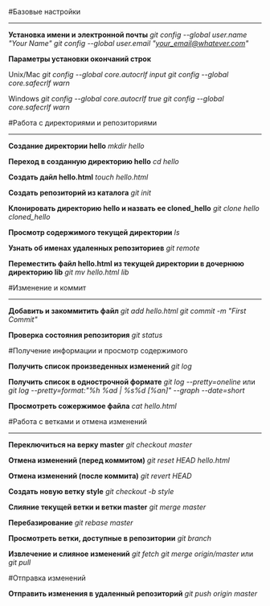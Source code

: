 #Базовые настройки 
***

**Установка имени и электронной почты**
	*git config --global user.name "Your Name"*
	*git config --global user.email "your_email@whatever.com"*

**Параметры установки окончаний строк**

Unix/Mac
	*git config --global core.autocrlf input*
	*git config --global core.safecrlf warn*

Windows
	*git config --global core.autocrlf true*
	*git config --global core.safecrlf warn*

#Работа с директориями и репозиториями
***

**Создание директории hello**
	*mkdir hello*

**Переход в созданную директорию hello**
	*cd hello*

**Создать дайл hello.html**
	*touch hello.html*

**Создать репозиторий из каталога**
	*git init*

**Клонировать директорию hello и назвать ее cloned_hello**
	*git clone hello cloned_hello*

**Просмотр содержимого текущей директории**
	*ls*

**Узнать об именах удаленных репозиториев**
	*git remote*

**Переместить файл hello.html из текущей директории в дочернюю директорию lib**
	*git mv hello.html lib*

#Изменение и коммит
***

**Добавить и закоммитить файл**
	*git add hello.html*
	*git commit -m "First Commit"*

**Проверка состояния репозитория**
	*git status*

#Получение информации и просмотр содержимого

**Получить список произведенных изменений**
	*git log*

**Получить список в однострочной формате**
	*git log --pretty=oneline*
	или
	*git log --pretty=format:"%h %ad | %s%d [%an]" --graph --date=short*

**Просмотреть сожержимое файла** 
	*cat hello.html*

#Работа с ветками и отмена изменений
***

**Переключиться на верку master**
	*git checkout master*

**Отмена изменений (перед коммитом)**
	*git reset HEAD hello.html*

**Отмена изменений (после коммита)**
	*git revert HEAD*

**Создать новую ветку style**
	*git checkout -b style*

**Слияние текущей ветки и ветки master**
	*git merge master*

**Перебазирование**
	*git rebase master*

**Просмотреть ветки, доступные в репозитории**
	*git branch*

**Извлечение и слияное изменений**
	*git fetch*
	*git merge origin/master*
или
	*git pull*

#Отправка изменений

**Отправить изменения в удаленный репозиторий**
	*git push origin master*

